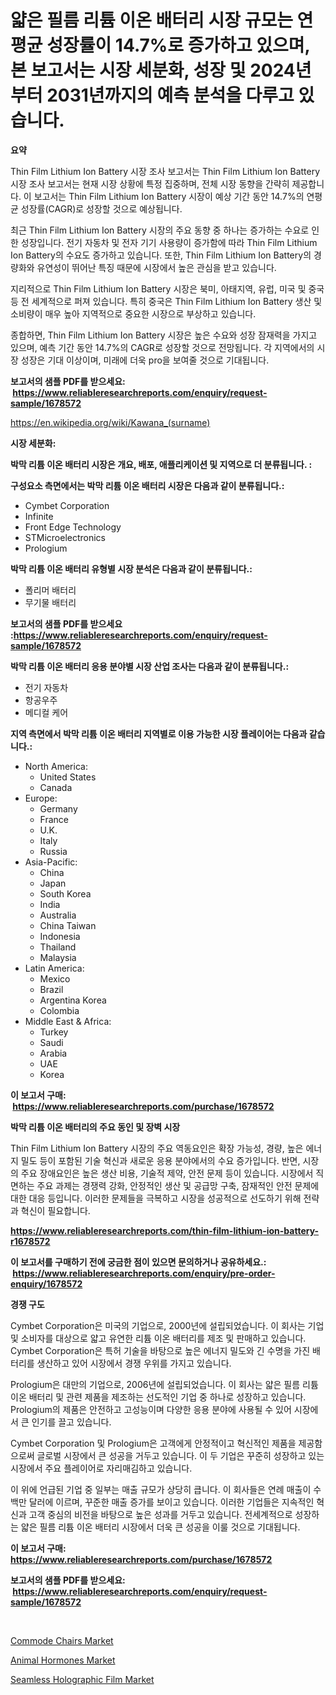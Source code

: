 <p><h1>얇은 필름 리튬 이온 배터리 시장 규모는 연평균 성장률이 14.7%로 증가하고 있으며, 본 보고서는 시장 세분화, 성장 및 2024년부터 2031년까지의 예측 분석을 다루고 있습니다.</h1></p><p><strong>요약</strong></p>
<p><p>Thin Film Lithium Ion Battery 시장 조사 보고서는 Thin Film Lithium Ion Battery 시장 조사 보고서는 현재 시장 상황에 특정 집중하며, 전체 시장 동향을 간략히 제공합니다. 이 보고서는 Thin Film Lithium Ion Battery 시장이 예상 기간 동안 14.7%의 연평균 성장률(CAGR)로 성장할 것으로 예상됩니다.</p><p>최근 Thin Film Lithium Ion Battery 시장의 주요 동향 중 하나는 증가하는 수요로 인한 성장입니다. 전기 자동차 및 전자 기기 사용량이 증가함에 따라 Thin Film Lithium Ion Battery의 수요도 증가하고 있습니다. 또한, Thin Film Lithium Ion Battery의 경량화와 유연성이 뛰어난 특징 때문에 시장에서 높은 관심을 받고 있습니다.</p><p>지리적으로 Thin Film Lithium Ion Battery 시장은 북미, 아태지역, 유럽, 미국 및 중국 등 전 세계적으로 퍼져 있습니다. 특히 중국은 Thin Film Lithium Ion Battery 생산 및 소비량이 매우 높아 지역적으로 중요한 시장으로 부상하고 있습니다.</p><p>종합하면, Thin Film Lithium Ion Battery 시장은 높은 수요와 성장 잠재력을 가지고 있으며, 예측 기간 동안 14.7%의 CAGR로 성장할 것으로 전망됩니다. 각 지역에서의 시장 성장은 기대 이상이며, 미래에 더욱 pro을 보여줄 것으로 기대됩니다.</p></p>
<p><strong>보고서의 샘플 PDF를 받으세요: &nbsp;<a href="https://www.reliableresearchreports.com/enquiry/request-sample/1678572">https://www.reliableresearchreports.com/enquiry/request-sample/1678572</a></strong></p>
<p><a href="https://en.wikipedia.org/wiki/Kawana_(surname)">https://en.wikipedia.org/wiki/Kawana_(surname)</a></p>
<p><strong>시장 세분화:</strong></p>
<p><strong> 박막 리튬 이온 배터리 시장은 개요, 배포, 애플리케이션 및 지역으로 더 분류됩니다. :</strong></p>
<p><strong>구성요소 측면에서는 박막 리튬 이온 배터리 시장은 다음과 같이 분류됩니다.:</strong></p>
<p><ul><li>Cymbet Corporation</li><li>Infinite</li><li>Front Edge Technology</li><li>STMicroelectronics</li><li>Prologium</li></ul></p>
<p><strong> 박막 리튬 이온 배터리 유형별 시장 분석은 다음과 같이 분류됩니다.:</strong></p>
<p><ul><li>폴리머 배터리</li><li>무기물 배터리</li></ul></p>
<p><strong>보고서의 샘플 PDF를 받으세요 :<a href="https://www.reliableresearchreports.com/enquiry/request-sample/1678572">https://www.reliableresearchreports.com/enquiry/request-sample/1678572</a></strong></p>
<p><strong> 박막 리튬 이온 배터리 응용 분야별 시장 산업 조사는 다음과 같이 분류됩니다.:</strong></p>
<p><ul><li>전기 자동차</li><li>항공우주</li><li>메디컬 케어</li></ul></p>
<p><strong>지역 측면에서 박막 리튬 이온 배터리 지역별로 이용 가능한 시장 플레이어는 다음과 같습니다.:</strong></p>
<p><ul>
    <li>
        North America:
        <ul>
            <li>United States</li>
            <li>Canada</li>
        </ul>
    </li>
    <li>
        Europe:
        <ul>
            <li>Germany</li>
            <li>France</li>
            <li>U.K.</li>
            <li>Italy</li>
            <li>Russia</li>
        </ul>
    </li>
    <li>
        Asia-Pacific:
        <ul>
            <li>China</li>
            <li>Japan</li>
            <li>South Korea</li>
            <li>India</li>
            <li>Australia</li>
            <li>China Taiwan</li>
            <li>Indonesia</li>
            <li>Thailand</li>
            <li>Malaysia</li>
        </ul>
    </li>
    <li>
        Latin America:
        <ul>
            <li>Mexico</li>
            <li>Brazil</li>
            <li>Argentina Korea</li>
            <li>Colombia</li>
        </ul>
    </li>
    <li>
        Middle East & Africa:
        <ul>
            <li>Turkey</li>
            <li>Saudi</li>
            <li>Arabia</li>
            <li>UAE</li>
            <li>Korea</li>
        </ul>
    </li>
    </ul></p>
<p><strong>이 보고서 구매: &nbsp;<a href="https://www.reliableresearchreports.com/purchase/1678572">https://www.reliableresearchreports.com/purchase/1678572</a></strong></p>
<p><strong>박막 리튬 이온 배터리의 주요 동인 및 장벽 시장</strong></p>
<p><p>Thin Film Lithium Ion Battery 시장의 주요 역동요인은 확장 가능성, 경량, 높은 에너지 밀도 등이 포함된 기술 혁신과 새로운 응용 분야에서의 수요 증가입니다. 반면, 시장의 주요 장애요인은 높은 생산 비용, 기술적 제약, 안전 문제 등이 있습니다. 시장에서 직면하는 주요 과제는 경쟁력 강화, 안정적인 생산 및 공급망 구축, 잠재적인 안전 문제에 대한 대응 등입니다. 이러한 문제들을 극복하고 시장을 성공적으로 선도하기 위해 전략과 혁신이 필요합니다.</p></p>
<p><strong><a href="https://www.reliableresearchreports.com/thin-film-lithium-ion-battery-r1678572">https://www.reliableresearchreports.com/thin-film-lithium-ion-battery-r1678572</a></strong></p>
<p><strong>이 보고서를 구매하기 전에 궁금한 점이 있으면 문의하거나 공유하세요.: &nbsp;<a href="https://www.reliableresearchreports.com/enquiry/pre-order-enquiry/1678572">https://www.reliableresearchreports.com/enquiry/pre-order-enquiry/1678572</a></strong></p>
<p><strong>경쟁 구도</strong></p>
<p><p>Cymbet Corporation은 미국의 기업으로, 2000년에 설립되었습니다. 이 회사는 기업 및 소비자를 대상으로 얇고 유연한 리튬 이온 배터리를 제조 및 판매하고 있습니다. Cymbet Corporation은 특허 기술을 바탕으로 높은 에너지 밀도와 긴 수명을 가진 배터리를 생산하고 있어 시장에서 경쟁 우위를 가지고 있습니다.</p><p>Prologium은 대만의 기업으로, 2006년에 설립되었습니다. 이 회사는 얇은 필름 리튬 이온 배터리 및 관련 제품을 제조하는 선도적인 기업 중 하나로 성장하고 있습니다. Prologium의 제품은 안전하고 고성능이며 다양한 응용 분야에 사용될 수 있어 시장에서 큰 인기를 끌고 있습니다.</p><p>Cymbet Corporation 및 Prologium은 고객에게 안정적이고 혁신적인 제품을 제공함으로써 글로벌 시장에서 큰 성공을 거두고 있습니다. 이 두 기업은 꾸준히 성장하고 있는 시장에서 주요 플레이어로 자리매김하고 있습니다.</p><p>이 위에 언급된 기업 중 일부는 매출 규모가 상당히 큽니다. 이 회사들은 연례 매출이 수백만 달러에 이르며, 꾸준한 매출 증가를 보이고 있습니다. 이러한 기업들은 지속적인 혁신과 고객 중심의 비전을 바탕으로 높은 성과를 거두고 있습니다. 전세계적으로 성장하는 얇은 필름 리튬 이온 배터리 시장에서 더욱 큰 성공을 이룰 것으로 기대됩니다.</p></p>
<p><strong>이 보고서 구매: &nbsp; <a href="https://www.reliableresearchreports.com/purchase/1678572">https://www.reliableresearchreports.com/purchase/1678572</a></strong></p>
<p><strong>보고서의 샘플 PDF를 받으세요: &nbsp;<a href="https://www.reliableresearchreports.com/enquiry/request-sample/1678572">https://www.reliableresearchreports.com/enquiry/request-sample/1678572</a></strong><strong></strong></p>
<p>&nbsp;</p>
<p><p><a href="https://github.com/anggakarna133/Market-Research-Report-List-1/blob/main/commode-chairs-market.md">Commode Chairs Market</a></p><p><a href="https://issuu.com/reportprime-2/docs/animal-hormones-market-size-2030.pptx">Animal Hormones Market</a></p><p><a href="https://github.com/ochgvvcj16/Market-Research-Report-List-1/blob/main/seamless-holographic-film-market.md">Seamless Holographic Film Market</a></p></p>